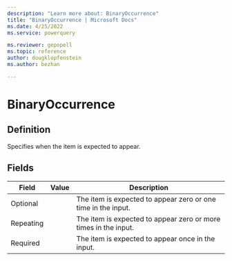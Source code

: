 ```yaml
---
description: "Learn more about: BinaryOccurrence"
title: "BinaryOccurrence | Microsoft Docs"
ms.date: 4/25/2022
ms.service: powerquery

ms.reviewer: gepopell
ms.topic: reference
author: dougklopfenstein
ms.author: bezhan

---
```

# BinaryOccurrence

## Definition

Specifies when the item is expected to appear.

## Fields

|Field|Value|Description|  
|------------|---|---------------|
|Optional | |The item is expected to appear zero or one time in the input.|
|Repeating| |The item is expected to appear zero or more times in the input.|
|Required| |The item is expected to appear once in the input.|
